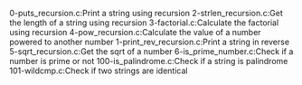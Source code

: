 0-puts_recursion.c:Print a string using recursion
2-strlen_recursion.c:Get the length of a string using recursion
3-factorial.c:Calculate the factorial using recursion
4-pow_recursion.c:Calculate the value of a number powered to another number
1-print_rev_recursion.c:Print a string in reverse
5-sqrt_recursion.c:Get the sqrt of a number
6-is_prime_number.c:Check if a number is prime or not
100-is_palindrome.c:Check if a string is palindrome
101-wildcmp.c:Check if two strings are identical
